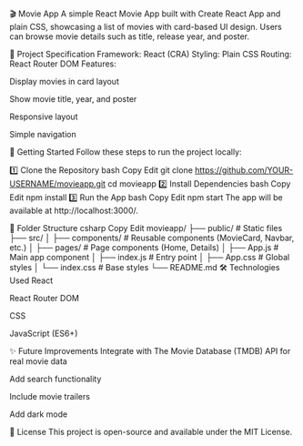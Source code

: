 
🎬 Movie App
A simple React Movie App built with Create React App and plain CSS, showcasing a list of movies with card-based UI design. Users can browse movie details such as title, release year, and poster.

📌 Project Specification
Framework: React (CRA)
Styling: Plain CSS
Routing: React Router DOM
Features:

Display movies in card layout

Show movie title, year, and poster

Responsive layout

Simple navigation

🚀 Getting Started
Follow these steps to run the project locally:

1️⃣ Clone the Repository
bash
Copy
Edit
git clone https://github.com/YOUR-USERNAME/movieapp.git
cd movieapp
2️⃣ Install Dependencies
bash
Copy
Edit
npm install
3️⃣ Run the App
bash
Copy
Edit
npm start
The app will be available at http://localhost:3000/.

📂 Folder Structure
csharp
Copy
Edit
movieapp/
├── public/           # Static files
├── src/
│   ├── components/   # Reusable components (MovieCard, Navbar, etc.)
│   ├── pages/        # Page components (Home, Details)
│   ├── App.js        # Main app component
│   ├── index.js      # Entry point
│   ├── App.css       # Global styles
│   └── index.css     # Base styles
└── README.md
🛠 Technologies Used
React

React Router DOM

CSS

JavaScript (ES6+)

✨ Future Improvements
Integrate with The Movie Database (TMDB) API for real movie data

Add search functionality

Include movie trailers

Add dark mode

📄 License
This project is open-source and available under the MIT License.